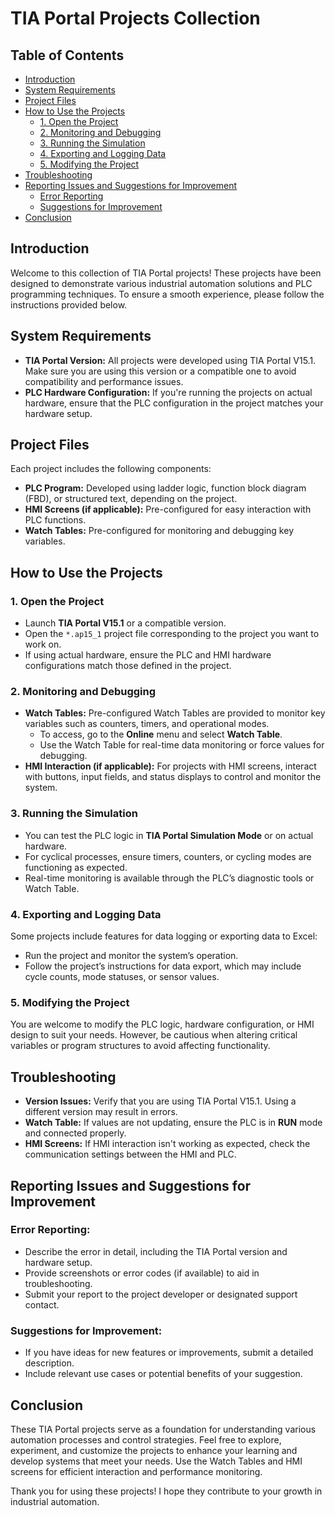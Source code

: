 # TIA Portal Projects Collection

## Table of Contents

- [Introduction](#introduction)
- [System Requirements](#system-requirements)
- [Project Files](#project-files)
- [How to Use the Projects](#how-to-use-the-projects)
  - [1. Open the Project](#1-open-the-project)
  - [2. Monitoring and Debugging](#2-monitoring-and-debugging)
  - [3. Running the Simulation](#3-running-the-simulation)
  - [4. Exporting and Logging Data](#4-exporting-and-logging-data)
  - [5. Modifying the Project](#5-modifying-the-project)
- [Troubleshooting](#troubleshooting)
- [Reporting Issues and Suggestions for Improvement](#reporting-issues-and-suggestions-for-improvement)
  - [Error Reporting](#error-reporting)
  - [Suggestions for Improvement](#suggestions-for-improvement)
- [Conclusion](#conclusion)

## Introduction
Welcome to this collection of TIA Portal projects! These projects have been designed to demonstrate various industrial automation solutions and PLC programming techniques. To ensure a smooth experience, please follow the instructions provided below.

## System Requirements
- **TIA Portal Version:** All projects were developed using TIA Portal V15.1. Make sure you are using this version or a compatible one to avoid compatibility and performance issues.
- **PLC Hardware Configuration:** If you're running the projects on actual hardware, ensure that the PLC configuration in the project matches your hardware setup.

## Project Files
Each project includes the following components:
- **PLC Program:** Developed using ladder logic, function block diagram (FBD), or structured text, depending on the project.
- **HMI Screens (if applicable):** Pre-configured for easy interaction with PLC functions.
- **Watch Tables:** Pre-configured for monitoring and debugging key variables.

## How to Use the Projects

### 1. Open the Project
- Launch **TIA Portal V15.1** or a compatible version.
- Open the `*.ap15_1` project file corresponding to the project you want to work on.
- If using actual hardware, ensure the PLC and HMI hardware configurations match those defined in the project.

### 2. Monitoring and Debugging
- **Watch Tables:** Pre-configured Watch Tables are provided to monitor key variables such as counters, timers, and operational modes.
    - To access, go to the **Online** menu and select **Watch Table**.
    - Use the Watch Table for real-time data monitoring or force values for debugging.
- **HMI Interaction (if applicable):** For projects with HMI screens, interact with buttons, input fields, and status displays to control and monitor the system.

### 3. Running the Simulation
- You can test the PLC logic in **TIA Portal Simulation Mode** or on actual hardware.
- For cyclical processes, ensure timers, counters, or cycling modes are functioning as expected.
- Real-time monitoring is available through the PLC’s diagnostic tools or Watch Table.

### 4. Exporting and Logging Data
Some projects include features for data logging or exporting data to Excel:
- Run the project and monitor the system’s operation.
- Follow the project’s instructions for data export, which may include cycle counts, mode statuses, or sensor values.

### 5. Modifying the Project
You are welcome to modify the PLC logic, hardware configuration, or HMI design to suit your needs. However, be cautious when altering critical variables or program structures to avoid affecting functionality.

## Troubleshooting

- **Version Issues:** Verify that you are using TIA Portal V15.1. Using a different version may result in errors.
- **Watch Table:** If values are not updating, ensure the PLC is in **RUN** mode and connected properly.
- **HMI Screens:** If HMI interaction isn't working as expected, check the communication settings between the HMI and PLC.

## Reporting Issues and Suggestions for Improvement

### Error Reporting:
- Describe the error in detail, including the TIA Portal version and hardware setup.
- Provide screenshots or error codes (if available) to aid in troubleshooting.
- Submit your report to the project developer or designated support contact.

### Suggestions for Improvement:
- If you have ideas for new features or improvements, submit a detailed description.
- Include relevant use cases or potential benefits of your suggestion.

## Conclusion
These TIA Portal projects serve as a foundation for understanding various automation processes and control strategies. Feel free to explore, experiment, and customize the projects to enhance your learning and develop systems that meet your needs. Use the Watch Tables and HMI screens for efficient interaction and performance monitoring.

Thank you for using these projects! I hope they contribute to your growth in industrial automation.
